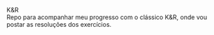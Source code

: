 K&R
<br>
Repo para acompanhar meu progresso com o clássico K&R, onde vou postar as resoluções dos exercícios.